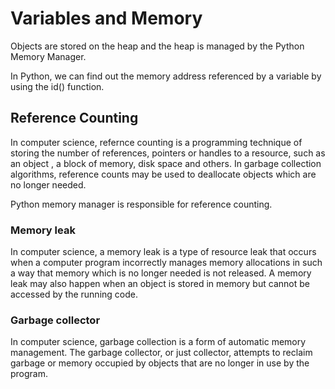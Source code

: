 # Variables and Memory

Objects are stored on the heap and the heap is managed by the Python Memory Manager.

In Python, we can find out the memory address referenced by a variable by using the id() function.

## Reference Counting

In computer science, refernce counting is a programming technique of storing the number of references, pointers or handles to a resource, such as an object , a block of memory, disk space and others. In garbage collection algorithms, reference counts may be used to deallocate objects which are no longer needed.

Python memory manager is responsible for reference counting.

### Memory leak

In computer science, a memory leak is a type of resource leak that occurs when a computer program incorrectly manages memory allocations in such a way that memory which is no longer needed is not released. A memory leak may also happen when an object is stored in memory but cannot be accessed by the running code.

### Garbage collector

In computer science, garbage collection is a form of automatic memory management. The garbage collector, or just collector, attempts to reclaim garbage or memory occupied by objects that are no longer in use by the program.
